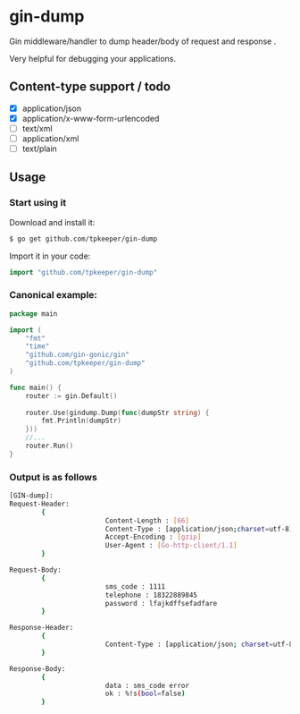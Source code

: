 # gin-dump

Gin middleware/handler to dump header/body of request and response .

Very helpful for debugging your applications.

## Content-type support / todo

* [x] application/json
* [x] application/x-www-form-urlencoded
* [ ] text/xml
* [ ] application/xml
* [ ] text/plain

## Usage
### Start using it

Download and install it:

```sh
$ go get github.com/tpkeeper/gin-dump
```

Import it in your code:

```go
import "github.com/tpkeeper/gin-dump"
```

### Canonical example:

```go
package main

import (
	"fmt"
	"time"
	"github.com/gin-gonic/gin"
	"github.com/tpkeeper/gin-dump"
)

func main() {
	router := gin.Default()
	
	router.Use(gindump.Dump(func(dumpStr string) {
	    fmt.Println(dumpStr)
	}))
	//...
	router.Run()
}
```

### Output is as follows

```sh
[GIN-dump]:
Request-Header:
        {
                        Content-Length : [66]
                        Content-Type : [application/json;charset=utf-8]
                        Accept-Encoding : [gzip]
                        User-Agent : [Go-http-client/1.1]
        }

Request-Body:
        {
                        sms_code : 1111
                        telephone : 18322889845
                        password : lfajkdffsefadfare
        }

Response-Header:
        {
                        Content-Type : [application/json; charset=utf-8]
        }

Response-Body:
        {
                        data : sms_code error
                        ok : %!s(bool=false)
        }

```
